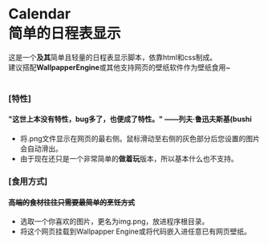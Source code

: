 # Calendar<br/>简单的日程表显示
这是一个<b>及其</b>简单且轻量的日程表显示脚本，依靠html和css制成。<br/>
建议搭配<b>WallpapperEngine</b>或其他支持网页的壁纸软件作为壁纸食用~
<br/><br/>
### [特性] 
#### "这世上本没有特性，bug多了，也便成了特性。"  ——列夫·鲁迅夫斯基(bushi
- 将.png文件显示在网页的最右侧。鼠标滑动至右侧的灰色部分后您设置的图片会自动滑出。
- 由于现在还只是一个非常简单的<b>做着玩</b>版本，所以基本什么也不支持。

### [食用方式] 
#### <s>高端的食材往往只需要最简单的烹饪方式</s>
- 选取一个你喜欢的图片，更名为img.png，放进程序根目录。
- 将这个网页挂载到Wallpapper Engine或将代码嵌入进任意已有网页壁纸。
